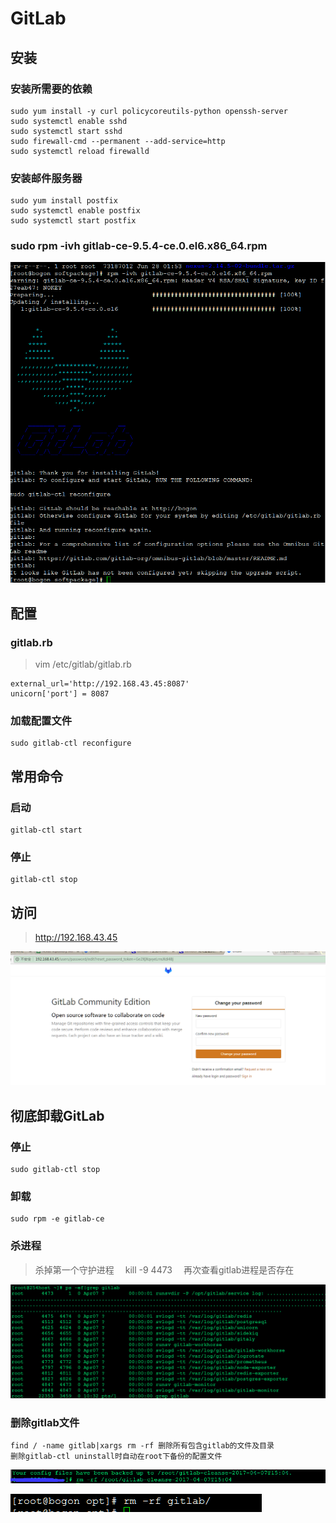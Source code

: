 # GitLab

## 安装

### 安装所需要的依赖

```shell
sudo yum install -y curl policycoreutils-python openssh-server
sudo systemctl enable sshd
sudo systemctl start sshd
sudo firewall-cmd --permanent --add-service=http
sudo systemctl reload firewalld
```

### 安装邮件服务器

```shell
sudo yum install postfix
sudo systemctl enable postfix
sudo systemctl start postfix
```

### sudo rpm -ivh gitlab-ce-9.5.4-ce.0.el6.x86_64.rpm

![image.png](./assets/image.png)

## 配置

### gitlab.rb

> vim /etc/gitlab/gitlab.rb

```shell
external_url='http://192.168.43.45:8087'
unicorn['port'] = 8087
```

### 加载配置文件

```shell
sudo gitlab-ctl reconfigure
```

## 常用命令

### 启动

```shell
gitlab-ctl start
```

### 停止

```shell
gitlab-ctl stop
```

## 访问

> http://192.168.43.45

![image.png](./assets/1678757498059-image.png)

## 彻底卸载GitLab

### 停止

```shell
sudo gitlab-ctl stop
```

### 卸载

```shell
sudo rpm -e gitlab-ce
```

### 杀进程

> 杀掉第一个守护进程
> 　kill -9 4473
> 　再次查看gitlab进程是否存在

![image.png](./assets/1678757627780-image.png)

### 删除gitlab文件

```shell
find / -name gitlab|xargs rm -rf 删除所有包含gitlab的文件及目录
删除gitlab-ctl uninstall时自动在root下备份的配置文件
```

![image.png](./assets/1678757673213-image.png)

![image.png](./assets/1678757677754-image.png)

